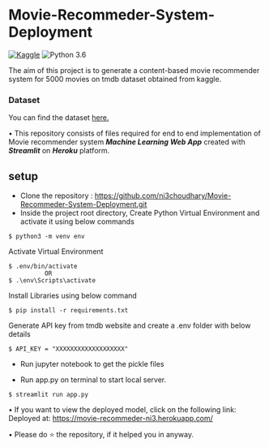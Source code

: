 # Movie-Recommeder-System-Deployment
[![Kaggle](https://img.shields.io/badge/Dataset-Kaggle-blue.svg)](https://www.kaggle.com/datasets/tmdb/tmdb-movie-metadata?select=tmdb_5000_movies.csv) ![Python 3.6](https://img.shields.io/badge/Python-3.6-brightgreen.svg)

The aim of this project is to generate a content-based movie recommender system for 5000 movies on tmdb dataset obtained from kaggle.

### Dataset
You can find the dataset [here.](https://www.kaggle.com/datasets/tmdb/tmdb-movie-metadata?select=tmdb_5000_movies.csv)

• This repository consists of files required for end to end implementation of Movie recommender system ___Machine Learning Web App___ created with ___Streamlit___ on ___Heroku___ platform.

## setup
- Clone the repository : https://github.com/ni3choudhary/Movie-Recommeder-System-Deployment.git
- Inside the project root directory, Create Python Virtual Environment and activate it using below commands 
```console
$ python3 -m venv env
``` 

Activate Virtual Environment
```console
$ .env/bin/activate 
          OR
$ .\env\Scripts\activate
```
Install Libraries using below command
```console
$ pip install -r requirements.txt
```
Generate API key from tmdb website and create a .env folder with below details
```console
$ API_KEY = "XXXXXXXXXXXXXXXXXXX"
```
- Run jupyter notebook to get the pickle files

- Run app.py on terminal to start local server.
```console
$ streamlit run app.py
```

• If you want to view the deployed model, click on the following link: Deployed at: https://movie-recommeder-ni3.herokuapp.com/

• Please do ⭐ the repository, if it helped you in anyway.


